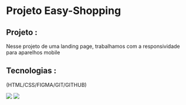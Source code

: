 
<h1> Projeto Easy-Shopping </h1>
<h2> Projeto :</h2>
<p> Nesse projeto de uma landing page, trabalhamos com a responsividade para aparelhos mobile </p>

<h2> Tecnologias : </h2>

<p> (HTML/CSS/FIGMA/GIT/GITHUB) </p>


 <img src="https://user-images.githubusercontent.com/120345922/219674683-49e76e51-1e67-41ff-9395-b7df54ff47aa.png"/>
 <img src="https://user-images.githubusercontent.com/120345922/219674961-9b78a54f-f167-4b99-9c56-fd95e972fb86.png"/>
